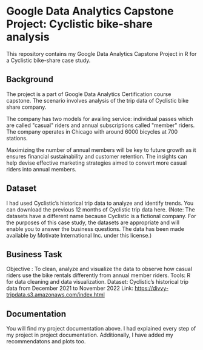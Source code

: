 # Google Data Analytics Capstone Project: Cyclistic bike-share analysis

This repository contains my Google Data Analytics Capstone Project in R for a Cyclistic bike-share case study. 

## Background
The project is a part of Google Data Analytics Certification course capstone. The scenario involves analysis of the trip data of Cyclistic bike share company.

The company has two models for availing service: individual passes which are called "casual" riders and annual subscriptions called "member" riders. The company operates in Chicago with around 6000 bicycles at 700 stations.

Maximizing the number of annual members will be key to future growth as it ensures financial sustainability and customer retention. The insights can help devise effective marketing strategies aimed to convert more casual riders into annual members.


## Dataset
I had used Cyclistic’s historical trip data to analyze and identify trends. You can download the previous 12 months of Cyclistic trip data here. (Note: The datasets have a different name because Cyclistic is a fictional company. For the purposes of this case study, the datasets are appropriate and will enable you to answer the business questions. The data has been made available by Motivate International Inc. under this license.)

## Business Task
Objective : To clean, analyze and visualize the data to observe how casual riders use the bike rentals differently from annual member riders.
Tools: R for data cleaning and data visualization.
Dataset: Cyclistic’s historical trip data from December 2021 to November 2022 
Link: https://divvy-tripdata.s3.amazonaws.com/index.html

## Documentation
You will find my project documentation above. I had explained every step of my project in project documentation. Additionally, I have added my recommendatons and plots too.
